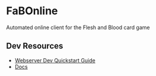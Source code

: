 # FaBOnline
Automated online client for the Flesh and Blood card game

## Dev Resources

- [Webserver Dev Quickstart Guide](https://docs.google.com/document/d/1qVlTrst58iZ_6xD9PkxIgZUiSKzV-S4eTJmK32qzaP0/edit)
- [Docs](https://docs.google.com/document/d/15zRJvMOYnwrFtf-pLW3jwpYEMaUrdnNhlhmfgyE4Rs0)
